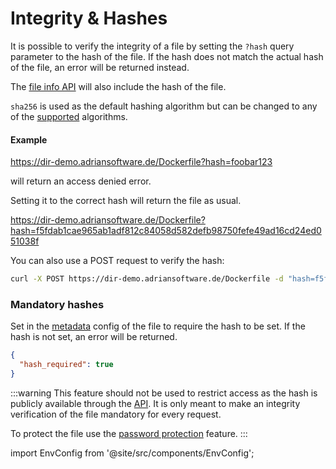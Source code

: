 # Integrity & Hashes

It is possible to verify the integrity of a file by setting the `?hash` query parameter to the hash of the file. If the hash does not match the actual hash of the file, an error will be returned instead.

The [file info API](http.mdx) will also include the hash of the file.

`sha256` is used as the default hashing algorithm but can be changed to any of the [supported](https://www.php.net/manual/en/function.hash-algos.php) algorithms.

#### Example

https://dir-demo.adriansoftware.de/Dockerfile?hash=foobar123

will return an access denied error.

Setting it to the correct hash will return the file as usual.

https://dir-demo.adriansoftware.de/Dockerfile?hash=f5fdab1cae965ab1adf812c84058d582defb98750fefe49ad16cd24ed051038f

You can also use a POST request to verify the hash:

```bash
curl -X POST https://dir-demo.adriansoftware.de/Dockerfile -d "hash=f5fdab1cae965ab1adf812c84058d582defb98750fefe49ad16cd24ed051038f"
```

### Mandatory hashes

Set in the [metadata](metadata.md) config of the file to require the hash to be set. If the hash is not set, an error will be returned.

```json title="<file>.dbmeta.json"
{
  "hash_required": true
}
```

:::warning
This feature should not be used to restrict access as the hash is publicly available through the [API](http.mdx). It is only meant to make an integrity verification of the file mandatory for every request.

To protect the file use the [password protection](password.mdx) feature.
:::

import EnvConfig from '@site/src/components/EnvConfig';

<!-- <EnvConfig name="HASH" init="true" values="true,false"/> -->
<EnvConfig name="HASH|HASH_ALGO" init="true|sha256" values="true,false|md2,md4,md5,sha1,sha224,sha256,sha384,sha512/224,sha512/256,sha512,sha3-224,sha3-256,sha3-384,sha3-512,ripemd128,ripemd160,ripemd256,ripemd320,whirlpool,snefru,snefru256,gost,gost-crypto,adler32,crc32,crc32b,crc32c,fnv132,fnv1a32,fnv164,fnv1a64,joaat,murmur3a,murmur3c,murmur3f,xxh32,xxh64,xxh3,xxh128"/>
